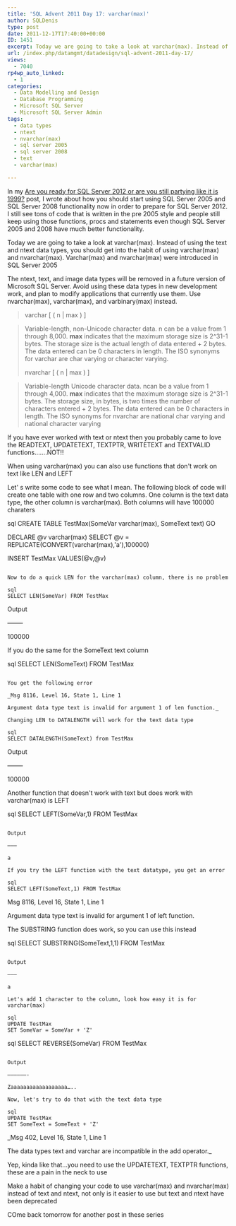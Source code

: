 ```yaml
---
title: 'SQL Advent 2011 Day 17: varchar(max)'
author: SQLDenis
type: post
date: 2011-12-17T17:40:00+00:00
ID: 1451
excerpt: Today we are going to take a look at varchar(max). Instead of using the text and ntext data types, you should get into the habit of using varchar(max) and nvarchar(max)
url: /index.php/datamgmt/datadesign/sql-advent-2011-day-17/
views:
  - 7040
rp4wp_auto_linked:
  - 1
categories:
  - Data Modelling and Design
  - Database Programming
  - Microsoft SQL Server
  - Microsoft SQL Server Admin
tags:
  - data types
  - ntext
  - nvarchar(max)
  - sql server 2005
  - sql server 2008
  - text
  - varchar(max)

---
```

In my [Are you ready for SQL Server 2012 or are you still partying like it is 1999?][1] post, I wrote about how you should start using SQL Server 2005 and SQL Server 2008 functionality now in order to prepare for SQL Server 2012. I still see tons of code that is written in the pre 2005 style and people still keep using those functions, procs and statements even though SQL Server 2005 and 2008 have much better functionality.

Today we are going to take a look at varchar(max). Instead of using the text and ntext data types, you should get into the habit of using varchar(max) and nvarchar(max). Varchar(max) and nvarchar(max) were introduced in SQL Server 2005

The ntext, text, and image data types will be removed in a future version of Microsoft SQL Server. Avoid using these data types in new development work, and plan to modify applications that currently use them. Use nvarchar(max), varchar(max), and varbinary(max) instead.

> varchar [ ( n | max ) ]
  
> Variable-length, non-Unicode character data. n can be a value from 1 through 8,000. **max** indicates that the maximum storage size is 2^31-1 bytes. The storage size is the actual length of data entered + 2 bytes. The data entered can be 0 characters in length. The ISO synonyms for varchar are char varying or character varying.
> 
> nvarchar [ ( n | max ) ]
  
> Variable-length Unicode character data. ncan be a value from 1 through 4,000. **max** indicates that the maximum storage size is 2^31-1 bytes. The storage size, in bytes, is two times the number of characters entered + 2 bytes. The data entered can be 0 characters in length. The ISO synonyms for nvarchar are national char varying and national character varying

If you have ever worked with text or ntext then you probably came to love the READTEXT, UPDATETEXT, TEXTPTR, WRITETEXT and TEXTVALID functions…….NOT!!

When using varchar(max) you can also use functions that don't work on text like LEN and LEFT

Let' s write some code to see what I mean. The following block of code will create one table with one row and two columns. One column is the text data type, the other column is varchar(max). Both columns will have 100000 charaters

sql
CREATE TABLE TestMax(SomeVar varchar(max), SomeText text)
GO

DECLARE @v varchar(max)
SELECT @v = REPLICATE(CONVERT(varchar(max),'a'),100000)

INSERT TestMax VALUES(@v,@v)
```

Now to do a quick LEN for the varchar(max) column, there is no problem

sql
SELECT LEN(SomeVar) FROM TestMax
```

Output
  
——–
  
100000

If you do the same for the SomeText text column

sql
SELECT LEN(SomeText) FROM TestMax
```

You get the following error
  
_Msg 8116, Level 16, State 1, Line 1
  
Argument data type text is invalid for argument 1 of len function._

Changing LEN to DATALENGTH will work for the text data type

sql
SELECT DATALENGTH(SomeText) from TestMax
```

Output
  
——–
  
100000

Another function that doesn't work with text but does work with varchar(max) is LEFT

sql
SELECT LEFT(SomeVar,1) FROM TestMax
```

Output
  
——–
  
a

If you try the LEFT function with the text datatype, you get an error

sql
SELECT LEFT(SomeText,1) FROM TestMax
```

Msg 8116, Level 16, State 1, Line 1
  
Argument data type text is invalid for argument 1 of left function.

The SUBSTRING function does work, so you can use this instead

sql
SELECT SUBSTRING(SomeText,1,1) FROM TestMax
```

Output
  
——–
  
a

Let's add 1 character to the column, look how easy it is for varchar(max)

sql
UPDATE TestMax
SET SomeVar = SomeVar + 'Z'
```

sql
SELECT REVERSE(SomeVar)
FROM TestMax
```

Output
  
——————-
  
Zaaaaaaaaaaaaaaaaaa…..

Now, let's try to do that with the text data type

sql
UPDATE TestMax
SET SomeText = SomeText + 'Z'
```

_Msg 402, Level 16, State 1, Line 1
  
The data types text and varchar are incompatible in the add operator._

Yep, kinda like that…you need to use the UPDATETEXT, TEXTPTR functions, these are a pain in the neck to use

Make a habit of changing your code to use varchar(max) and nvarchar(max) instead of text and ntext, not only is it easier to use but text and ntext have been deprecated

COme back tomorrow for another post in these series

 [1]: /index.php/DataMgmt/DataDesign/are-you-ready-for-sql